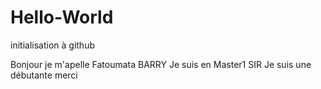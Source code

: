 # Hello-World
initialisation à github

Bonjour 
je m'apelle Fatoumata BARRY 
Je suis en Master1 SIR 
Je suis une débutante merci
